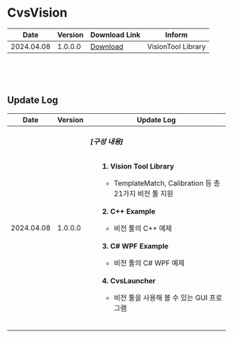 
# CvsVision
| Date | Version | Download Link | Inform |
|------|---------|------|--------|
| 2024.04.08 | 1.0.0.0| [Download](https://github.com/CREVIS/Camera/raw/master/MCam40/Download%20Files/MCam40_SDK_V4.8.0.8354(x64).zip)| VisionTool Library <br/></li> |
  
<br><br><br> 
  
## Update Log
| Date | Version | Update Log |
|------------------------------------|------------------------------|---------------------------|
| 2024.04.08 |1.0.0.0| <br>***[구성 내용]*** <br><br> <ul> **1. Vision Tool Library** <br> <ul><li> TemplateMatch, Calibration 등 총 21가지 비전 툴 지원 </ul><br> **2. C++ Example** <br> <ul><li> 비전 툴의 C++ 예제 </ul><br> **3. C# WPF Example** <br> <ul><li> 비전 툴의 C# WPF 예제 </ul><br> **4. CvsLauncher**<br> <ul><li> 비전 툴을 사용해 볼 수 있는 GUI 프로그램 <br><br> </ul> </ul>
